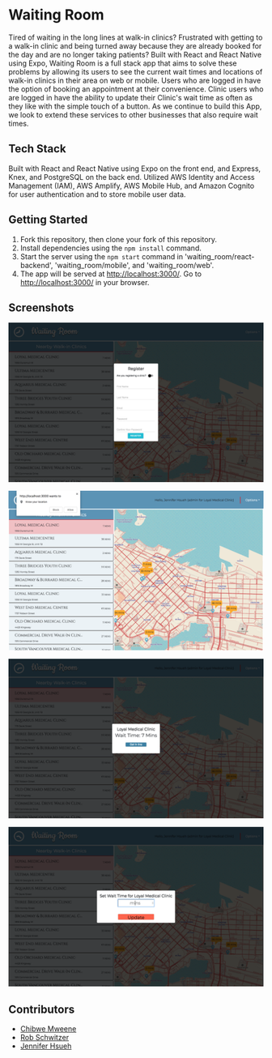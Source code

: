 # Waiting Room

Tired of waiting in the long lines at walk-in clinics? Frustrated with getting to a walk-in clinic and being turned away because they are already booked for the day and are no longer taking patients? Built with React and React Native using Expo, Waiting Room is a full stack app that aims to solve these problems by allowing its users to see the current wait times and locations of walk-in clinics in their area on web or mobile. Users who are logged in have the option of booking an appointment at their convenience. Clinic users who are logged in have the ability to update their Clinic's wait time as often as they like with the simple touch of a button. As we continue to build this App, we look to extend these services to other businesses that also require wait times.

## Tech Stack

Built with React and React Native using Expo on the front end, and Express, Knex, and PostgreSQL on the back end. Utilized AWS Identity and Access Management (IAM), AWS Amplify, AWS Mobile Hub, and Amazon Cognito for user authentication and to store mobile user data.

## Getting Started

1. Fork this repository, then clone your fork of this repository.
2. Install dependencies using the `npm install` command.
3. Start the server using the `npm start` command in 'waiting_room/react-backend', 'waiting_room/mobile', and 'waiting_room/web'.
4. The app will be served at <http://localhost:3000/>. Go to <http://localhost:3000/> in your browser.

## Screenshots

![register](https://github.com/jenniferhsueh/waiting_room_client/blob/master/docs/waiting-room-ss-2.png)

![allow-location](https://github.com/jenniferhsueh/waiting_room_client/blob/master/docs/waiting-room-ss-1.png)

![clinic-modal](https://github.com/jenniferhsueh/waiting_room_client/blob/master/docs/waiting-room-ss-3.png)

![clinic-portal](https://github.com/jenniferhsueh/waiting_room_client/blob/master/docs/waiting-room-ss-4.png)

## Contributors

* <a href="https://github.com/ChibweMw">Chibwe Mweene</a>
* <a href="https://github.com/robschwitzer">Rob Schwitzer</a>
* <a href="https://github.com/jenniferhsueh">Jennifer Hsueh</a>
